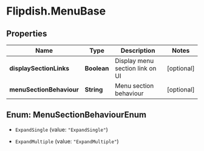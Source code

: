 # Flipdish.MenuBase

## Properties
Name | Type | Description | Notes
------------ | ------------- | ------------- | -------------
**displaySectionLinks** | **Boolean** | Display menu section link on UI | [optional] 
**menuSectionBehaviour** | **String** | Menu section behaviour | [optional] 


<a name="MenuSectionBehaviourEnum"></a>
## Enum: MenuSectionBehaviourEnum


* `ExpandSingle` (value: `"ExpandSingle"`)

* `ExpandMultiple` (value: `"ExpandMultiple"`)




